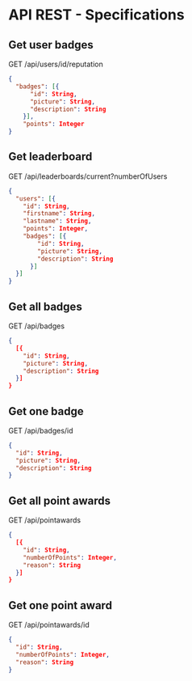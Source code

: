 # API REST - Specifications

## Get user badges

GET /api/users/id/reputation

~~~json
{
  "badges": [{
      "id": String,
      "picture": String,
      "description": String
    }],
    "points": Integer
}
~~~

## Get leaderboard

GET /api/leaderboards/current?numberOfUsers

~~~json
{
  "users": [{
    "id": String,
    "firstname": String,
    "lastname": String,
    "points": Integer,
    "badges": [{
        "id": String,
        "picture": String,
        "description": String
      }]
  }]
}
~~~

## Get all badges

GET /api/badges

~~~json
{
  [{
    "id": String,
    "picture": String,
    "description": String
  }]
}
~~~

## Get one badge

GET /api/badges/id

~~~json
{
  "id": String,
  "picture": String,
  "description": String
}
~~~

## Get all point awards

GET /api/pointawards

~~~json
{
  [{
    "id": String,
    "numberOfPoints": Integer,
    "reason": String
  }]
}
~~~

## Get one point award

GET /api/pointawards/id

~~~json
{
  "id": String,
  "numberOfPoints": Integer,
  "reason": String
}
~~~
